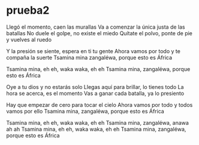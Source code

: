 # prueba2
Llegó el momento, caen las murallas
Va a comenzar la única justa de las batallas
No duele el golpe, no existe el miedo
Quítate el polvo, ponte de pie y vuelves al ruedo

Y la presión se siente, espera en ti tu gente
Ahora vamos por todo y te compaña la suerte
Tsamina mina zangaléwa, porque esto es África

Tsamina mina, eh eh, waka waka, eh eh
Tsamina mina, zangaléwa, porque esto es África

Oye a tu dios y no estarás solo
Llegas aquí para brillar, lo tienes todo
La hora se acerca, es el momento
Vas a ganar cada batalla, ya lo presiento

Hay que empezar de cero para tocar el cielo
Ahora vamos por todo y todos vamos por ello
Tsamina mina, zangaléwa, porque esto es África

Tsamina mina, eh eh, waka waka, eh eh
Tsamina mina, zangaléwa, anawa ah ah
Tsamina mina, eh eh, waka waka, eh eh
Tsamina mina, zangaléwa, porque esto es África
